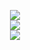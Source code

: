 <p align="center">
  <a href="https://github.com/anuraghazra/github-readme-stats">
  <img align="center" src="https://github-readme-stats.vercel.app/api/top-langs/?username=emigdio821&layout=compact&langs_count=10&hide_border=true&bg_color=151515&text_color=F5F5F5&icon_color=B5CFD8&title_color=ff6188" />
  </a><br>
  <a href="https://github.com/anuraghazra/github-readme-stats">
    <img align="center" src="https://github-readme-stats.vercel.app/api?username=emigdio821&count_private=true&show_icons=true&hide_border=true&bg_color=151515&text_color=F5F5F5&icon_color=a9dc76&title_color=ff6188" />
  </a><br>
  <a href="https://github.com/anuraghazra/github-readme-stats">
  <img align="center" src="https://github-readme-stats.vercel.app/api/wakatime?username=emigdio821&theme=radical&layout=compact&v=2&hide_border=true&title_color=ff6188&bg_color=151515&text_color=f5f5f5" />
  </a>
</p>

